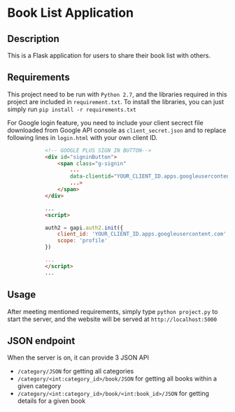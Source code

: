 # Book List Application

## Description
This is a Flask application for users to share their book list with others.

## Requirements
This project need to be run with `Python 2.7`, and the libraries required in this project are included in `requirement.txt`. To install the libraries, you can just simply run `pip install -r requirements.txt`

For Google login feature, you need to include your client secrect file downloaded from Google API console as `client_secret.json` and to replace following lines in `login.html` with your own client ID.
```html
            <!-- GOOGLE PLUS SIGN IN BUTTON-->        
            <div id="signinButton">
                <span class="g-signin"
                    ...
                    data-clientid="YOUR_CLIENT_ID.apps.googleusercontent.com"
                    ...>
                </span>
            </div>

            ...
            <script>

            auth2 = gapi.auth2.init({
                client_id: 'YOUR_CLIENT_ID.apps.googleusercontent.com',
                scope: 'profile'
            })

            ...
            </script>
            ...

```

## Usage
After meeting mentioned requirements, simply type `python project.py` to start the server, and the website will be served at `http://localhost:5000`

## JSON endpoint
When the server is on, it can provide 3 JSON API
* `/category/JSON` for getting all categories
* `/category/<int:category_id>/book/JSON` for getting all books within a given category
* `/category/<int:category_id>/book/<int:book_id>/JSON` for getting details for a given book
